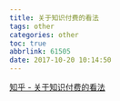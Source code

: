 ```yaml
---
title: 关于知识付费的看法
tags: other
categories: other
toc: true
abbrlink: 61505
date: 2017-10-20 10:14:50
---
```


[知乎 - 关于知识付费的看法](<https://www.zhihu.com/question/62836474>)

